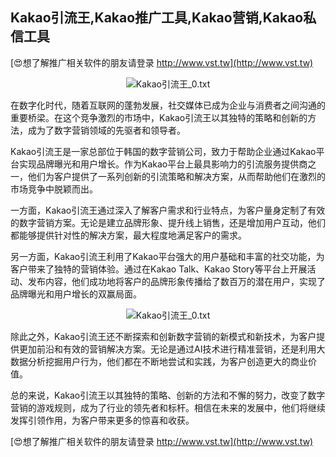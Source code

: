 ## **Kakao引流王,Kakao推广工具,Kakao营销,Kakao私信工具**

[😍想了解推广相关软件的朋友请登录 http://www.vst.tw](http://www.vst.tw)

 <center><img src="https://vst.tw/MP4/tuiguang/png/4.png" alt="Kakao引流王_0.txt"></center>

在数字化时代，随着互联网的蓬勃发展，社交媒体已成为企业与消费者之间沟通的重要桥梁。在这个竞争激烈的市场中，Kakao引流王以其独特的策略和创新的方法，成为了数字营销领域的先驱者和领导者。

Kakao引流王是一家总部位于韩国的数字营销公司，致力于帮助企业通过Kakao平台实现品牌曝光和用户增长。作为Kakao平台上最具影响力的引流服务提供商之一，他们为客户提供了一系列创新的引流策略和解决方案，从而帮助他们在激烈的市场竞争中脱颖而出。

一方面，Kakao引流王通过深入了解客户需求和行业特点，为客户量身定制了有效的数字营销方案。无论是建立品牌形象、提升线上销售，还是增加用户互动，他们都能够提供针对性的解决方案，最大程度地满足客户的需求。

另一方面，Kakao引流王利用了Kakao平台强大的用户基础和丰富的社交功能，为客户带来了独特的营销体验。通过在Kakao Talk、Kakao Story等平台上开展活动、发布内容，他们成功地将客户的品牌形象传播给了数百万的潜在用户，实现了品牌曝光和用户增长的双赢局面。

 <center><img src="https://vst.tw/MP4/tuiguang/png/0.png" alt="Kakao引流王_0.txt"></center>

除此之外，Kakao引流王还不断探索和创新数字营销的新模式和新技术，为客户提供更加前沿和有效的营销解决方案。无论是通过AI技术进行精准营销，还是利用大数据分析挖掘用户行为，他们都在不断地尝试和实践，为客户创造更大的商业价值。

总的来说，Kakao引流王以其独特的策略、创新的方法和不懈的努力，改变了数字营销的游戏规则，成为了行业的领先者和标杆。相信在未来的发展中，他们将继续发挥引领作用，为客户带来更多的惊喜和收获。

[😍想了解推广相关软件的朋友请登录 http://www.vst.tw](http://www.vst.tw)




